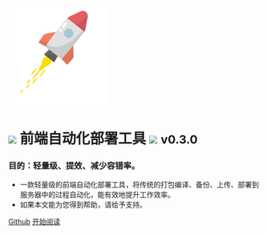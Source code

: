 ![logo](./_images/icon.svg)

# <image src="./_images/cracker.svg" /> 前端自动化部署工具 <image src="./_images/cracker.svg" /> <small>v0.3.0</small>

### 目的：轻量级、提效、减少容错率。

- 一款轻量级的前端自动化部署工具，将传统的打包编译、备份、上传、部署到服务器中的过程自动化，能有效地提升工作效率。
- 如果本文能为您得到帮助，请给予支持。

[Github](https://github.com/Hyhello/deployed)
[开始阅读](#deployedcli)
